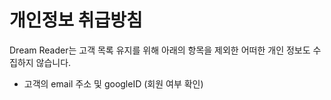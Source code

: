 # 개인정보 취급방침

Dream Reader는 고객 목록 유지를 위해 아래의 항목을 제외한 어떠한 개인 정보도 수집하지 않습니다. 

- 고객의 email 주소 및 googleID (회원 여부 확인)
